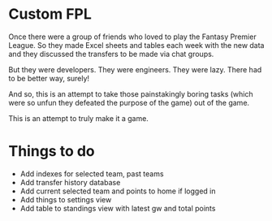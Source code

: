 # Custom FPL

Once there were a group of friends who loved to play the Fantasy Premier League.  So they made Excel sheets and tables each week with the new data and they discussed the transfers to be made via chat groups.

But they were developers. They were engineers. They were lazy. There had to be better way, surely!

And so, this is an attempt to take those painstakingly boring tasks (which were so unfun they defeated the purpose of the game) out of the game.

This is an attempt to truly make it a game.

# Things to do

* Add indexes for selected team, past teams
* Add transfer history database
* Add current selected team and points to home if logged in
* Add things to settings view
* Add table to standings view with latest gw and total points